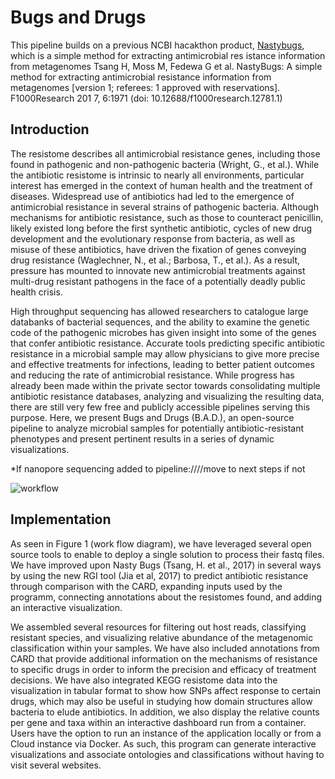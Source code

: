 # Bugs and Drugs

This pipeline builds on a previous NCBI hacakthon product, [Nastybugs](https://github.com/NCBI-Hackathons/MetagenomicAntibioticResistance), which is a simple method for extracting antimicrobial res
istance information from metagenomes
Tsang H, Moss M, Fedewa G et al. NastyBugs: A simple method for extracting antimicrobial resistance information from metagenomes [version 1; referees: 1 approved with reservations]. F1000Research 201
7, 6:1971
(doi: 10.12688/f1000research.12781.1)

## Introduction

The resistome describes all antimicrobial resistance genes, including those found in pathogenic and non-pathogenic bacteria (Wright, G., et al.). While the antibiotic resistome is intrinsic to nearly all environments, particular interest has emerged in the context of human health and the treatment of diseases. Widespread use of antibiotics had led to the emergence of antimicrobial resistance in several strains of pathogenic bacteria. Although mechanisms for antibiotic resistance, such as those to counteract penicillin, likely existed long before the first synthetic antibiotic, cycles of new drug development and the evolutionary response from bacteria, as well as misuse of these antibiotics, have driven the fixation of genes conveying drug resistance (Waglechner, N., et al.; Barbosa, T., et al.). As a result, pressure has mounted to innovate new antimicrobial treatments against multi-drug resistant pathogens in the face of a potentially deadly public health crisis.

High throughput sequencing has allowed researchers to catalogue large databanks of bacterial sequences, and the ability to examine the genetic code of the pathogenic microbes has given insight into some of the genes that confer antibiotic resistance. Accurate tools predicting specific antibiotic resistance in a microbial sample may allow physicians to give more precise and effective treatments for infections, leading to better patient outcomes and reducing the rate of antimicrobial resistance. While progress has already been made within the private sector towards consolidating multiple antibiotic resistance databases, analyzing and visualizing the resulting data, there are still very few free and publicly accessible pipelines serving this purpose. 
Here, we present Bugs and Drugs (B.A.D.), an open-source pipeline to analyze microbial samples for potentially antibiotic-resistant phenotypes and present pertinent results in a series of dynamic visualizations. 

*If nanopore sequencing added to pipeline:////move to next steps if not

![workflow](https://github.com/stevetsa/Versa_AB_Resist/blob/master/workflow.png "Workflow")

## Implementation

As seen in Figure 1 (work flow diagram), we have leveraged several open source tools to enable to deploy a single solution to process their fastq files.  We have improved upon Nasty Bugs (Tsang, H.  et al., 2017) in several ways by using the new RGI tool (Jia et al, 2017) to predict antibiotic resistance through comparison with the CARD,  expanding inputs used by the programm, connecting annotations about the resistomes found, and adding an interactive visualization.

We assembled several resources for filtering out host reads, classifying resistant species, and visualizing relative abundance of the metagenomic classification within your samples. We have also included annotations from CARD that provide additional information on the mechanisms of resistance to specific drugs in order to inform the precision and efficacy of treatment decisions. We have also integrated KEGG resistome data into the visualization in tabular format to show how SNPs affect response to certain drugs, which may also be useful in studying how domain structures allow bacteria to elude antibiotics. In addition, we also display the relative counts per gene and taxa within an interactive dashboard run from a container. Users have the option to run an instance of the application locally or from a Cloud instance via Docker. As such, this program can generate interactive visualizations and associate ontologies and classifications without having to visit several websites.  
